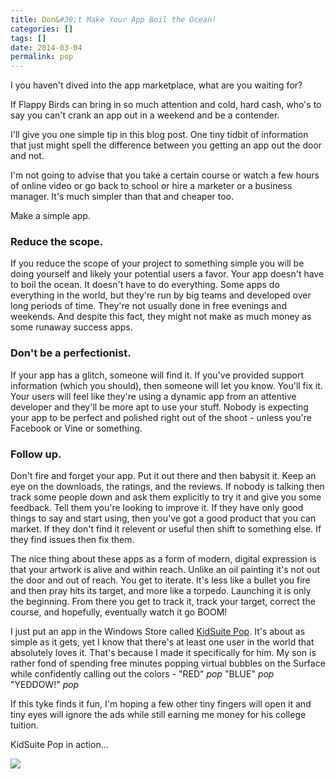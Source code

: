 ```yaml
---
title: Don&#39;t Make Your App Boil the Ocean!
categories: []
tags: []
date: 2014-03-04
permalink: pop
---
```


I you haven&#39;t dived into the app marketplace, what are you waiting for?
<!-- xmore -->

If Flappy Birds can bring in so much attention and cold, hard cash, who&#39;s to say you can&#39;t crank an app out in a weekend and be a contender.

I&#39;ll give you one simple tip in this blog post. One tiny tidbit of information that just might spell the difference between you getting an app out the door and not.

I&#39;m not going to advise that you take a certain course or watch a few hours of online video or go back to school or hire a marketer or a business manager. It&#39;s much simpler than that and cheaper too.

Make a simple app.

### **Reduce the scope.**

If you reduce the scope of your project to something simple you will be doing yourself and likely your potential users a favor. Your app doesn&#39;t have to boil the ocean. It doesn&#39;t have to do everything. Some apps do everything in the world, but they&#39;re run by big teams and developed over long periods of time. They&#39;re not usually done in free evenings and weekends. And despite this fact, they might not make as much money as some runaway success apps.

### **Don&#39;t be a perfectionist.**

If your app has a glitch, someone will find it. If you&#39;ve provided support information (which you should), then someone will let you know. You&#39;ll fix it. Your users will feel like they&#39;re using a dynamic app from an attentive developer and they&#39;ll be more apt to use your stuff. Nobody is expecting your app to be perfect and polished right out of the shoot - unless you&#39;re Facebook or Vine or something.

### **Follow up.**

Don&#39;t fire and forget your app. Put it out there and then babysit it. Keep an eye on the downloads, the ratings, and the reviews. If nobody is talking then track some people down and ask them explicitly to try it and give you some feedback. Tell them you&#39;re looking to improve it. If they have only good things to say and start using, then you&#39;ve got a good product that you can market. If they don&#39;t find it relevent or useful then shift to something else. If they find issues then fix them.

The nice thing about these apps as a form of modern, digital expression is that your artwork is alive and within reach. Unlike an oil painting it&#39;s not out the door and out of reach. You get to iterate. It&#39;s less like a bullet you fire and then pray hits its target, and more like a torpedo. Launching it is only the beginning. From there you get to track it, track your target, correct the course, and hopefully, eventually watch it go BOOM!

I just put an app in the Windows Store called [KidSuite Pop](http://apps.microsoft.com/windows/app/kidsuite-pop/67dd6cec-d92f-428d-9556-646c64768adf). It&#39;s about as simple as it gets, yet I know that there&#39;s at least one user in the world that absolutely loves it. That&#39;s because I made it specifically for him. My son is rather fond of spending free minutes popping virtual bubbles on the Surface while confidently calling out the colors - "RED" *pop* "BLUE" *pop* "YEDDOW!" *pop*

If this tyke finds it fun, I&#39;m hoping a few other tiny fingers will open it and tiny eyes will ignore the ads while still earning me money for his college tuition.

KidSuite Pop in action...

![](/files/pop_01.jpg)
